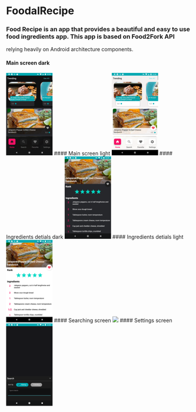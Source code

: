 # FoodalRecipe
### Food Recipe is an app that provides a beautiful and easy to use food ingredients app. This app is based on Food2Fork API 
relying heavily on Android architecture components.

#### Main screen dark
<img src="https://github.com/vipafattal/FoodalRecipe/blob/master/preview/image1.png" width=25%>
#### Main screen light
<img src="https://github.com/vipafattal/FoodalRecipe/blob/master/preview/image3.png" width=25%>
#### Ingredients detials dark
<img src="https://github.com/vipafattal/FoodalRecipe/blob/master/preview/image4.png" width=25%>
#### Ingredients detials light
<img src="https://github.com/vipafattal/FoodalRecipe/blob/master/preview/image2.png" width=25%>
#### Searching screen
<img src="https://github.com/vipafattal/FoodalRecipe/blob/master/preview/image5.png" width=25%>
#### Settings screen
<img src="https://github.com/vipafattal/FoodalRecipe/blob/master/preview/image6.png" width=25%>


